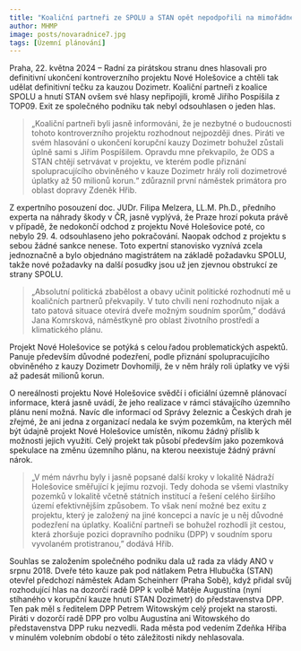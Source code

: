 ```yaml
---
title: "Koaliční partneři ze SPOLU a STAN opět nepodpořili na mimořádném jednání Rady vystoupení z projektu Nové Holešovice. Jednalo se o poslední možnost bez rizika následků"
author: MHMP
image: posts/novaradnice7.jpg
tags: [Územní plánování]
---
```

 
Praha, 22. května 2024 – Radní za pirátskou stranu dnes hlasovali pro definitivní ukončení kontroverzního projektu Nové Holešovice a chtěli tak udělat definitivní tečku za kauzou Dozimetr. Koaliční partneři z koalice SPOLU a hnutí STAN ovšem své hlasy nepřipojili, kromě Jiřího Pospíšila z TOP09. Exit ze společného podniku tak nebyl odsouhlasen o jeden hlas.

> „Koaliční partneři byli jasně informováni, že je nezbytné o budoucnosti tohoto kontroverzního projektu rozhodnout nejpozději dnes. Piráti ve svém hlasování o ukončení korupční kauzy Dozimetr bohužel zůstali úplně sami s Jiřím Pospíšilem. Opravdu mne překvapilo, že ODS a STAN chtějí setrvávat v projektu, ve kterém podle přiznání spolupracujícího obviněného v kauze Dozimetr hrály roli dozimetrové úplatky až 50 milionů korun.“ zdůraznil první náměstek primátora pro oblast dopravy Zdeněk Hřib. 

Z expertního posouzení doc. JUDr. Filipa Melzera, LL.M. Ph.D., předního experta na náhrady škody v ČR, jasně vyplývá, že Praze hrozí pokuta právě v případě, že nedokončí odchod z projektu Nové Holešovice poté, co nebylo 29. 4. odsouhlaseno jeho pokračování. Naopak odchod z projektu s sebou žádné sankce nenese. Toto expertní stanovisko vyznívá zcela jednoznačně a bylo objednáno magistrátem na základě požadavku SPOLU, takže nové požadavky na další posudky jsou už jen zjevnou obstrukcí ze strany SPOLU.

> „Absolutní politická zbabělost a obavy učinit politické rozhodnutí mě u koaličních partnerů překvapily. V tuto chvíli není rozhodnuto nijak a tato patová situace otevírá dveře možným soudním sporům,” dodává Jana Komrsková, náměstkyně pro oblast životního prostředí a klimatického plánu.  

Projekt Nové Holešovice se potýká s celou řadou problematických aspektů. Panuje především důvodné podezření, podle přiznání spolupracujícího obviněného z kauzy Dozimetr Dovhomilji, že v něm hrály roli úplatky ve výši až padesát milionů korun. 

O nereálnosti projektu Nové Holešovice svědčí i oficiální územně plánovací informace, která jasně uvádí, že jeho realizace v rámci stávajícího územního plánu není možná. Navíc dle informací od Správy železnic a Českých drah je zřejmé, že ani jedna z organizací nedala ke svým pozemkům, na kterých měl být údajně projekt Nové Holešovice umístěn, nikomu žádný příslib k možnosti jejich využití. Celý projekt tak působí především jako pozemková spekulace na změnu územního plánu, na kterou neexistuje žádný právní nárok.

> „V mém návrhu byly i jasně popsané další kroky v lokalitě Nádraží Holešovice  směřující k jejímu rozvoji. Tedy dohoda se všemi vlastníky pozemků v lokalitě včetně státních institucí a řešení celého širšího území efektivnějším způsobem. To však není možné bez exitu z projektu, který je založený na jiné koncepci a navíc je u něj důvodné podezření na úplatky. Koaliční partneři se bohužel rozhodli jít cestou, která zhoršuje pozici dopravního podniku (DPP) v soudním sporu vyvolaném protistranou,” dodává Hřib. 

Souhlas se založením společného podniku dala už rada za vlády ANO v srpnu 2018. Dveře této kauze pak pod nátlakem Petra Hlubučka (STAN) otevřel předchozí náměstek Adam Scheinherr (Praha Sobě), když přidal svůj rozhodující hlas na dozorčí radě DPP k volbě Matěje Augustína (nyní stíhaného v korupční kauze hnutí STAN Dozimetr) do představenstva DPP. Ten pak měl s ředitelem DPP Petrem Witowským celý projekt na starosti. Piráti v dozorčí radě DPP pro volbu Augustína ani Witowského do představenstva DPP ruku nezvedli. Rada města pod vedením Zdeňka Hřiba v minulém volebním období o této záležitosti nikdy nehlasovala. 
